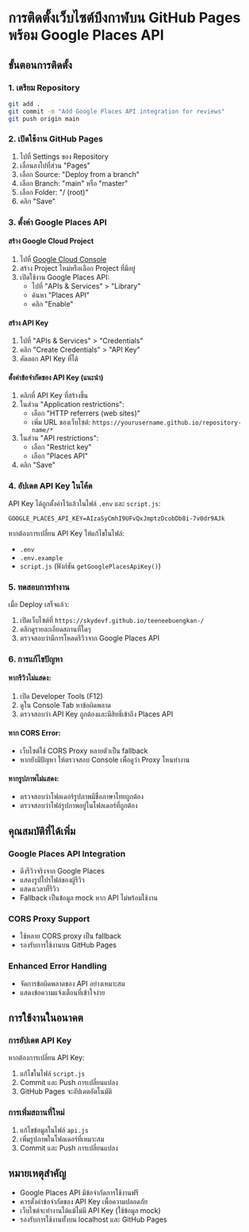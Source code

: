 # การติดตั้งเว็บไซต์บึงกาฬบน GitHub Pages พร้อม Google Places API

## ขั้นตอนการติดตั้ง

### 1. เตรียม Repository
```bash
git add .
git commit -m "Add Google Places API integration for reviews"
git push origin main
```

### 2. เปิดใช้งาน GitHub Pages
1. ไปที่ Settings ของ Repository
2. เลื่อนลงไปที่ส่วน "Pages"
3. เลือก Source: "Deploy from a branch"
4. เลือก Branch: "main" หรือ "master"
5. เลือก Folder: "/ (root)"
6. คลิก "Save"

### 3. ตั้งค่า Google Places API

#### สร้าง Google Cloud Project
1. ไปที่ [Google Cloud Console](https://console.cloud.google.com/)
2. สร้าง Project ใหม่หรือเลือก Project ที่มีอยู่
3. เปิดใช้งาน Google Places API:
   - ไปที่ "APIs & Services" > "Library"
   - ค้นหา "Places API"
   - คลิก "Enable"

#### สร้าง API Key
1. ไปที่ "APIs & Services" > "Credentials"
2. คลิก "Create Credentials" > "API Key"
3. คัดลอก API Key ที่ได้

#### ตั้งค่าข้อจำกัดของ API Key (แนะนำ)
1. คลิกที่ API Key ที่สร้างขึ้น
2. ในส่วน "Application restrictions":
   - เลือก "HTTP referrers (web sites)"
   - เพิ่ม URL ของเว็บไซต์: `https://yourusername.github.io/repository-name/*`
3. ในส่วน "API restrictions":
   - เลือก "Restrict key"
   - เลือก "Places API"
4. คลิก "Save"

### 4. อัปเดต API Key ในโค้ด

API Key ได้ถูกตั้งค่าไว้แล้วในไฟล์ `.env` และ `script.js`:
```
GOOGLE_PLACES_API_KEY=AIzaSyCmhI9UFvQxJmptzDcobDb8i-7v0dr9AJk
```

หากต้องการเปลี่ยน API Key ให้แก้ไขในไฟล์:
- `.env`
- `.env.example` 
- `script.js` (ฟังก์ชัน `getGooglePlacesApiKey()`)

### 5. ทดสอบการทำงาน

เมื่อ Deploy เสร็จแล้ว:
1. เปิดเว็บไซต์ที่ `https://skydevf.github.io/teeneebuengkan-/`
2. คลิกดูรายละเอียดสถานที่ใดๆ
3. ตรวจสอบว่ามีการโหลดรีวิวจาก Google Places API

### 6. การแก้ไขปัญหา

#### หากรีวิวไม่แสดง:
1. เปิด Developer Tools (F12)
2. ดูใน Console Tab หาข้อผิดพลาด
3. ตรวจสอบว่า API Key ถูกต้องและมีสิทธิ์เข้าถึง Places API

#### หาก CORS Error:
- เว็บไซต์ใช้ CORS Proxy หลายตัวเป็น fallback
- หากยังมีปัญหา ให้ตรวจสอบ Console เพื่อดูว่า Proxy ไหนทำงาน

#### หากรูปภาพไม่แสดง:
- ตรวจสอบว่าโฟลเดอร์รูปภาพมีชื่อภาษาไทยถูกต้อง
- ตรวจสอบว่าไฟล์รูปภาพอยู่ในโฟลเดอร์ที่ถูกต้อง

## คุณสมบัติที่ได้เพิ่ม

### Google Places API Integration
- ดึงรีวิวจริงจาก Google Places
- แสดงรูปโปรไฟล์ของผู้รีวิว
- แสดงเวลาที่รีวิว
- Fallback เป็นข้อมูล mock หาก API ไม่พร้อมใช้งาน

### CORS Proxy Support
- ใช้หลาย CORS proxy เป็น fallback
- รองรับการใช้งานบน GitHub Pages

### Enhanced Error Handling
- จัดการข้อผิดพลาดของ API อย่างเหมาะสม
- แสดงข้อความแจ้งเตือนที่เข้าใจง่าย

## การใช้งานในอนาคต

### การอัปเดต API Key
หากต้องการเปลี่ยน API Key:
1. แก้ไขในไฟล์ `script.js`
2. Commit และ Push การเปลี่ยนแปลง
3. GitHub Pages จะอัปเดตอัตโนมัติ

### การเพิ่มสถานที่ใหม่
1. แก้ไขข้อมูลในไฟล์ `api.js`
2. เพิ่มรูปภาพในโฟลเดอร์ที่เหมาะสม
3. Commit และ Push การเปลี่ยนแปลง

## หมายเหตุสำคัญ

- Google Places API มีข้อจำกัดการใช้งานฟรี 
- ควรตั้งค่าข้อจำกัดของ API Key เพื่อความปลอดภัย
- เว็บไซต์จะทำงานได้แม้ไม่มี API Key (ใช้ข้อมูล mock)
- รองรับการใช้งานทั้งบน localhost และ GitHub Pages